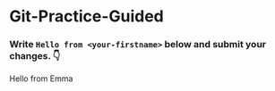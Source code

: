 # Git-Practice-Guided

### Write `Hello from <your-firstname>` below and submit your changes. 👇

Hello from Emma